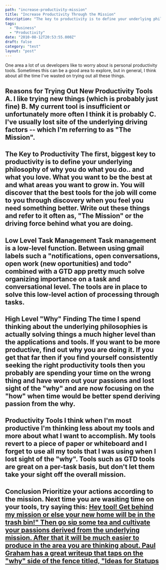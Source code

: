 ```yaml
---
path: "increase-productivity-mission"
title: "Increase Productivity Through the Mission"
description: "The key to productivity is to define your underlying philosophy of why you do what you do."
tags: 
  - "Business"
  - "Productivity"
date: "2010-08-12T20:53:55.000Z"
draft: false
category: "test"
layout: "post"
---
```


One area a lot of us developers like to worry about is personal productivity tools. Sometimes this can be a good area to explore, but in general, I think about all the time I've wasted on trying out all these things.

## Reasons for Trying Out New Productivity Tools A. I like trying new things (which is probably just fine) B. My current tool is insufficient or unfortunately more often I think it is probably C. I've usually lost site of the underlying driving factors -- which I'm referring to as "The Mission".

## The Key to Productivity The first, biggest key to productivity is to define your underlying philosophy of why you do what you do.. and what you love. What you want to be the best at and what areas you want to grow in. You will discover that the best tools for the job will come to you through discovery when you feel you need something better. Write out these things and refer to it often as, "The Mission" or the driving force behind what you are doing.

## Low Level Task Management Task management is a low-level function. Between using gmail labels such a "notifications, open conversations, open work (new oportunities) and todo" combined with a GTD app pretty much solve organizing importance on a task and conversational level. The tools are in place to solve this low-level action of processing through tasks.

## High Level "Why" Finding The time I spend thinking about the underlying philosophies is actually solving things a much higher level than the applications and tools. If you want to be more productive, find out why you are doing it. If you get that far then if you find yourself consistently seeking the right productivity tools then you probably are spending your time on the wrong thing and have worn out your passions and lost sight of the "why" and are now focusing on the "how" when time would be better spend deriving passion from the why.

## Productivity Tools I think when I'm most productive I'm thinking less about my tools and more about what I want to accomplish. My tools revert to a piece of paper or whiteboard and I **forget** to use all my tools that I was using when I lost sight of the "why". Tools such as GTD tools are great on a per-task basis, but don't let them take your sight off the overall mission.

## Conclusion Prioritize your actions according to the mission. Next time you are wasiting time on your tools, try saying this: [Hey tool! Get behind my mission or else your new home will be in the trash bin!" Then go sip some tea and cultivate your passions derived from the underlying mission. After that it will be much easier to produce in the area you are thinking about. Paul Graham has a great writeup that taps on the "why" side of the fence titled, "Ideas for Statups](http://www.paulgraham.com/ideas.html)